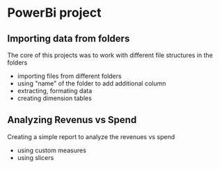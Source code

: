 # PowerBi project  

## Importing data from folders
The core of this projects was to work with different file structures in the folders
- importing files from different folders
- using "name" of the folder to add additional column 
- extracting, formating data 
- creating dimension tables

## Analyzing Revenus vs Spend
Creating a simple report to analyze the revenues vs spend
- using custom measures
- using slicers
